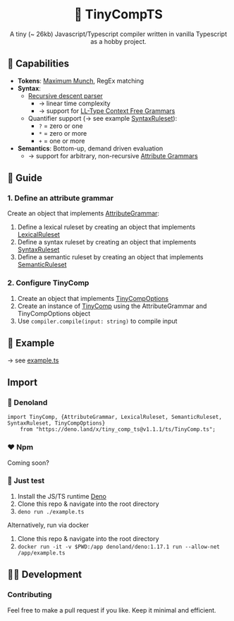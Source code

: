 

<div align="center"> 
<h1>🤖 TinyCompTS</h1>

A tiny (~ 26kb) Javascript/Typescript compiler written in vanilla Typescript as a hobby project.
</div>

## 🦾 Capabilities

- **Tokens**: [Maximum Munch](https://en.wikipedia.org/wiki/Maximal_munch), RegEx matching
- **Syntax**: 
  - [Recursive descent parser](https://en.wikipedia.org/wiki/Recursive_descent_parser)
    - → linear time complexity
    - → support for [LL-Type Context Free Grammars](https://en.wikipedia.org/wiki/LL_grammar)
  - Quantifier support (→ see example [SyntaxRuleset](/ts/attributeGrammar/syntaxRuleset.ts)):
    - `?` = zero or one
    - `*` = zero or more
    - `+` = one or more
- **Semantics**: Bottom-up, demand driven evaluation
  - → support for arbitrary, non-recursive [Attribute Grammars](https://en.wikipedia.org/wiki/Attribute_grammar)

## 📖 Guide

### 1. Define an **attribute grammar**

Create an object that implements [AttributeGrammar](/ts/attributeGrammar/attributeGrammar.ts):

1. Define a lexical ruleset by creating an object that implements [LexicalRuleset](/ts/attributeGrammar/lexicalRuleset.ts)
2. Define a syntax ruleset by creating an object that implements [SyntaxRuleset](/ts/attributeGrammar/syntaxRuleset.ts)
3. Define a semantic ruleset by creating an object that implements [SemanticRuleset](/ts/attributeGrammar/semanticRuleset.ts)

### 2. Configure TinyComp

1. Create an object that implements [TinyCompOptions](/ts/TinyComp.ts)
2. Create an instance of [TinyComp](/ts/TinyComp.ts) using the AttributeGrammar and TinyCompOptions object
3. Use `compiler.compile(input: string)` to compile input

## 📔 Example 

→ see [example.ts](/example.ts)

## Import

### 🦖 Denoland

```
import TinyComp, {AttributeGrammar, LexicalRuleset, SemanticRuleset, SyntaxRuleset, TinyCompOptions} 
    from "https://deno.land/x/tiny_comp_ts@v1.1.1/ts/TinyComp.ts";
```

### ❤️ Npm

Coming soon?

### 🧪 Just test

1. Install the JS/TS runtime [Deno](https://deno.land/)
2. Clone this repo & navigate into the root directory
3. ```deno run ./example.ts```

Alternatively, run via docker

1. Clone this repo & navigate into the root directory
2. ```docker run -it -v $PWD:/app denoland/deno:1.17.1 run --allow-net /app/example.ts```

## 👨‍💻 Development

### Contributing

Feel free to make a pull request if you like. Keep it minimal and efficient.
